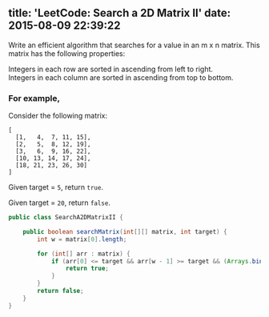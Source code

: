 title: 'LeetCode: Search a 2D Matrix II'
date: 2015-08-09 22:39:22
---
 Write an efficient algorithm that searches for a value in an m x n matrix. This matrix has the following properties:

Integers in each row are sorted in ascending from left to right.     
Integers in each column are sorted in ascending from top to bottom.

### For example,

Consider the following matrix:
```
[
  [1,   4,  7, 11, 15],
  [2,   5,  8, 12, 19],
  [3,   6,  9, 16, 22],
  [10, 13, 14, 17, 24],
  [18, 21, 23, 26, 30]
]
```
Given target = `5`, return `true`.

Given target = `20`, return `false`.

```java
public class SearchA2DMatrixII {

    public boolean searchMatrix(int[][] matrix, int target) {
        int w = matrix[0].length;

        for (int[] arr : matrix) {
            if (arr[0] <= target && arr[w - 1] >= target && (Arrays.binarySearch(arr, target) >= 0)) {
                return true;
            }
        }
        return false;
    }
}
```